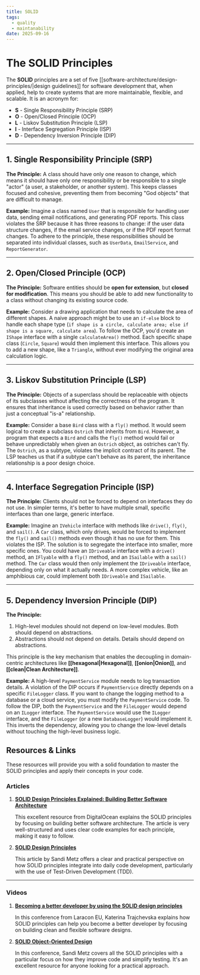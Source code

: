 ```yaml
---
title: SOLID
tags:
  - quality
  - maintanability
date: 2025-09-16
---
```

# The SOLID Principles

The **SOLID** principles are a set of five [[software-architecture/design-principles/|design guidelines]] for software development that, when applied, help to create systems that are more maintainable, flexible, and scalable. It is an acronym for:

* **S** - Single Responsibility Principle (SRP)
* **O** - Open/Closed Principle (OCP)
* **L** - Liskov Substitution Principle (LSP)
* **I** - Interface Segregation Principle (ISP)
* **D** - Dependency Inversion Principle (DIP)

---

## 1. Single Responsibility Principle (SRP)

**The Principle:** A class should have only one reason to change, which means it should have only one responsibility or be responsible to a single "actor" (a user, a stakeholder, or another system). This keeps classes focused and cohesive, preventing them from becoming "God objects" that are difficult to manage.

**Example:** Imagine a class named `User` that is responsible for handling user data, sending email notifications, and generating PDF reports. This class violates the SRP because it has three reasons to change: if the user data structure changes, if the email service changes, or if the PDF report format changes. To adhere to the principle, these responsibilities should be separated into individual classes, such as `UserData`, `EmailService`, and `ReportGenerator`.

---

## 2. Open/Closed Principle (OCP)

**The Principle:** Software entities should be **open for extension**, but **closed for modification**. This means you should be able to add new functionality to a class without changing its existing source code.

**Example:** Consider a drawing application that needs to calculate the area of different shapes. A naive approach might be to use an `if-else` block to handle each shape type (`if shape is a circle, calculate area; else if shape is a square, calculate area`). To follow the OCP, you'd create an `IShape` interface with a single `calculateArea()` method. Each specific shape class (`Circle`, `Square`) would then implement this interface. This allows you to add a new shape, like a `Triangle`, without ever modifying the original area calculation logic.

---

## 3. Liskov Substitution Principle (LSP)

**The Principle:** Objects of a superclass should be replaceable with objects of its subclasses without affecting the correctness of the program. It ensures that inheritance is used correctly based on behavior rather than just a conceptual "is-a" relationship.

**Example:** Consider a base `Bird` class with a `fly()` method. It would seem logical to create a subclass `Ostrich` that inherits from `Bird`. However, a program that expects a `Bird` and calls the `fly()` method would fail or behave unpredictably when given an `Ostrich` object, as ostriches can't fly.  The `Ostrich`, as a subtype, violates the implicit contract of its parent. The LSP teaches us that if a subtype can't behave as its parent, the inheritance relationship is a poor design choice.

---

## 4. Interface Segregation Principle (ISP)

**The Principle:** Clients should not be forced to depend on interfaces they do not use. In simpler terms, it's better to have multiple small, specific interfaces than one large, generic interface.

**Example:** Imagine an `IVehicle` interface with methods like `drive()`, `fly()`, and `sail()`. A `Car` class, which only drives, would be forced to implement the `fly()` and `sail()` methods even though it has no use for them. This violates the ISP. The solution is to segregate the interface into smaller, more specific ones. You could have an `IDriveable` interface with a `drive()` method, an `IFlyable` with a `fly()` method, and an `ISailable` with a `sail()` method. The `Car` class would then only implement the `IDriveable` interface, depending only on what it actually needs. A more complex vehicle, like an amphibious car, could implement both `IDriveable` and `ISailable`.

---

## 5. Dependency Inversion Principle (DIP)

**The Principle:**
1. High-level modules should not depend on low-level modules. Both should depend on abstractions.
2. Abstractions should not depend on details. Details should depend on abstractions.

This principle is the key mechanism that enables the decoupling in domain-centric architectures like **[[hexagonal|Hexagonal]]**, **[[onion|Onion]]**, and **[[clean|Clean Architecture]]**.

**Example:** A high-level `PaymentService` module needs to log transaction details. A violation of the DIP occurs if `PaymentService` directly depends on a specific `FileLogger` class. If you want to change the logging method to a database or a cloud service, you must modify the `PaymentService` code. To follow the DIP, both the `PaymentService` and the `FileLogger` would depend on an `ILogger` interface. The `PaymentService` would use the `ILogger` interface, and the `FileLogger` (or a new `DatabaseLogger`) would implement it. This inverts the dependency, allowing you to change the low-level details without touching the high-level business logic.

## **Resources & Links**

These resources will provide you with a solid foundation to master the SOLID principles and apply their concepts in your code.

### **Articles**

1.  **[SOLID Design Principles Explained: Building Better Software Architecture](https://www.digitalocean.com/community/conceptual-articles/s-o-l-i-d-the-first-five-principles-of-object-oriented-design)**

    This excellent resource from DigitalOcean explains the SOLID principles by focusing on building better software architecture. The article is very well-structured and uses clear code examples for each principle, making it easy to follow.

2.  **[SOLID Design Principles](https://sandimetz.com/blog/2009/03/21/solid-design-principles)**

    This article by Sandi Metz offers a clear and practical perspective on how SOLID principles integrate into daily code development, particularly with the use of Test-Driven Development (TDD).

---

### **Videos**

1.  **[Becoming a better developer by using the SOLID design principles](https://www.youtube.com/watch?v=rtmFCcjEgEw)**

    In this conference from Laracon EU, Katerina Trajchevska explains how SOLID principles can help you become a better developer by focusing on building clean and flexible software designs.

2.  **[SOLID Object-Oriented Design](http://videos.goruco.com/2009/sandi-metz-solid-object-oriented-design)**

    In this conference, Sandi Metz covers all the SOLID principles with a particular focus on how they improve code and simplify testing. It's an excellent resource for anyone looking for a practical approach.